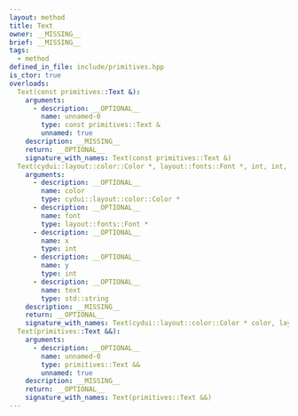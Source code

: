 ```yaml
---
layout: method
title: Text
owner: __MISSING__
brief: __MISSING__
tags:
  - method
defined_in_file: include/primitives.hpp
is_ctor: true
overloads:
  Text(const primitives::Text &):
    arguments:
      - description: __OPTIONAL__
        name: unnamed-0
        type: const primitives::Text &
        unnamed: true
    description: __MISSING__
    return: __OPTIONAL__
    signature_with_names: Text(const primitives::Text &)
  Text(cydui::layout::color::Color *, layout::fonts::Font *, int, int, std::string):
    arguments:
      - description: __OPTIONAL__
        name: color
        type: cydui::layout::color::Color *
      - description: __OPTIONAL__
        name: font
        type: layout::fonts::Font *
      - description: __OPTIONAL__
        name: x
        type: int
      - description: __OPTIONAL__
        name: y
        type: int
      - description: __OPTIONAL__
        name: text
        type: std::string
    description: __MISSING__
    return: __OPTIONAL__
    signature_with_names: Text(cydui::layout::color::Color * color, layout::fonts::Font * font, int x, int y, std::string text)
  Text(primitives::Text &&):
    arguments:
      - description: __OPTIONAL__
        name: unnamed-0
        type: primitives::Text &&
        unnamed: true
    description: __MISSING__
    return: __OPTIONAL__
    signature_with_names: Text(primitives::Text &&)
---
```

